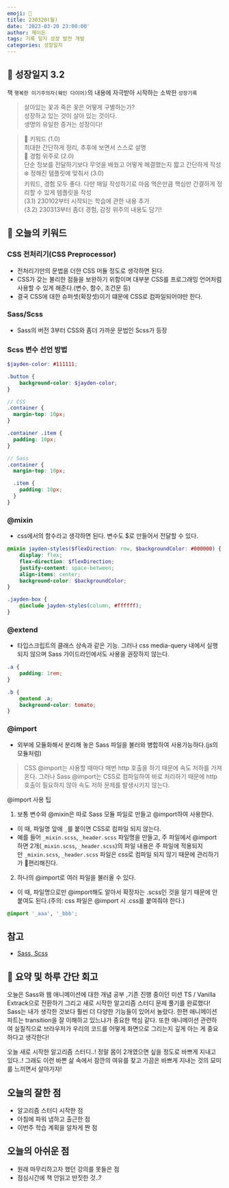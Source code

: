 ```yaml
---
emoji: 🌱
title: 230320(월)
date: '2023-03-20 23:00:00'
author: 제이든
tags: 기록 일지 성장 발전 개발
categories: 성장일지
---
```


## 🎄 성장일지 3.2

책 `행복한 이기주의자(웨인 다이어)`의 내용에 자극받아 시작하는 소박한 `성장기록`

> 살아있는 꽃과 죽은 꽃은 어떻게 구별하는가?<br/>
> 성장하고 있는 것이 살아 있는 것이다.<br/>
> 생명의 유일한 증거는 성장이다!

> 🌳 키워드 (1.0)<br/>
> 최대한 간단하게 정리, 추후에 보면서 스스로 설명<br/>
> 🍉 경험 위주로 (2.0)<br/>
> 단순 정보를 전달하기보다 무엇을 배웠고 어떻게 해결했는지 짧고 간단하게 작성<br/>
> ❄️ 정해진 템플릿에 맞춰서 (3.0)<br/>
> 키워드, 경험 모두 좋다. 다만 매일 작성하기로 마음 먹은만큼 핵심만 간결하게 정리할 수 있게 템플릿을 작성<br/>
> (3.1) 230102부터 시작되는 학습에 관한 내용 추가<br/>
> (3.2) 230313부터 좀더 경험, 감정 위주의 내용도 담기!

## 🔑 오늘의 키워드

### CSS 전처리기(CSS Preprocessor)

- 전처리기만의 문법을 더한 CSS 머듈 정도로 생각하면 된다.
- CSS가 갖는 불리한 점들을 보완하기 위함이며 대부분 CSS를 프로그래밍 언어처럼 사용할 수 있게 해준다.(변수, 함수, 조건문 등)
- 결국 CSS에 대한 슈퍼셋(확장셋)이기 떄문에 CSS로 컴파일되어야만 한다.

### Sass/Scss

- Sass의 버전 3부터 CSS와 좀더 가까운 문법인 Scss가 등장

### Scss 변수 선언 방법

```scss
$jayden-color: #111111;

.button {
	background-color: $jayden-color;
}
```

```scss
// CSS
.container {
  margin-top: 10px;
}

.container .item {
  padding: 10px;
}

// Sass
.container {
  margin-top: 10px;

  .item {
    padding: 10px;
  }
}
```

### @mixin

- css에서의 함수라고 생각하면 된다. 변수도 $로 만들어서 전달할 수 있다.

```scss
@mixin jayden-styles($flexDirection: row, $backgroundColor: #000000) {
	display: flex;
	flex-direction: $flexDirection;
	justify-content: space-between;
	align-items: center;
	background-color: $backgroundColor;
} 

.jayden-box {
	@include jayden-styles(column, #ffffff);
}
```

### @extend

- 타입스크립트의 클래스 상속과 같은 기능. 그러나 css media-query 내에서 실행되지 않으며 Sass 가이드라인에서도 사용을 권장하지 않는다.

```scss
.a {
	padding: 1rem;
}

.b {
	@extend .a;
	background-color: tomato;
}
```

### @import

- 외부에 모듈화해서 분리해 놓은 Sass 파일을 불러와 병합하여 사용가능하다.(js의 모듈처럼)

> CSS @import는 사용할 때마다 매번 http 호출을 하기 때문에 속도 저하를 가져온다.
> 그러나 Sass @import는 CSS로 컴파일하여 바로 처리하기 때문에 http 호출이 필요하지 않아 속도 저하 문제를 발생시키지 않는다.

@import 사용 팁

1. 보통 변수와 @mixin은 따로 Sass 모듈 파일로 만들고 @import하여 사용한다.
  - 이 때, 파일명 앞에 `_`를 붙이면 CSS로 컴파일 되지 않는다.
  - 예를 들어 `_mixin.scss`, `_header.scss` 파일명을 만들고, 주 파일에서 @import 하면 2개(`_mixin.scss`, `_header.scss`)의 파일 내용은 주 파일에 적용되지만 `_mixin.scss`, `_header.scss` 파일은 css로 컴파일 되지 않기 때문에 관리하기가 편리해진다.

2. 하나의 @import로 여러 파일을 불러올 수 있다.
  - 이 때, 파일명으로만 @import해도 알아서 확장자는 .scss인 것을 알기 때문에 안붙여도 된다.(주의: css 파일은 @import 시 .css를 붙여줘야 한다.)
```scss
@import '_aaa', '_bbb';
```

## 참고

- [Sass, Scss](https://www.biew.co.kr/entry/Sass%E3%86%8DSCSS-%EC%86%94%EC%A7%81%ED%95%9C-%EC%9E%A5%E3%86%8D%EB%8B%A8%EC%A0%90-%EC%86%8C%EA%B0%9C-%EB%B0%8F-%EC%84%A4%EC%B9%98%EB%B0%A9%EB%B2%95)

## 📝 요약 및 하루 간단 회고

오늘은 Sass와 웹 애니메이션에 대한 개념 공부 ,기존 진행 중이던 미션 TS / Vanilla Extrack으로 전환하기 그리고 새로 시작한 알고리즘 스터디 문제 풀기를 완료했다!
Sass는 내가 생각한 것보다 훨씬 더 다양한 기능들이 있어서 놀랐다. 한편 애니메이션 파트는 transition을 잘 이해하고 있느냐가 중요한 핵심 같다. 또한 애니메이션 관련하여
실질직으로 브라우저가 우리의 코드를 어떻게 화면으로 그리는지 깊게 아는 게 중요하다고 생각한다!

오늘 새로 시작한 알고리즘 스터디..! 정말 몸이 2개였으면 싶을 정도로 바쁘게 지내고 있다..! 그래도 이런 바쁜 삶 속에서 잠깐의 여유를 찾고 가끔은 바쁘게 지내는 것의 묘미를 느끼면서 살아가자!

## 오늘의 잘한 점

- 알고리즘 스터디 시작한 점
- 아침에 파워 냅하고 출근한 점
- 이번주 학습 계획을 알차게 짠 점

## 오늘의 아쉬운 점

- 원래 마무리하고자 했던 강의를 못들은 점
- 점심시간에 책 안읽고 딴짓한 것..?

```toc

```
